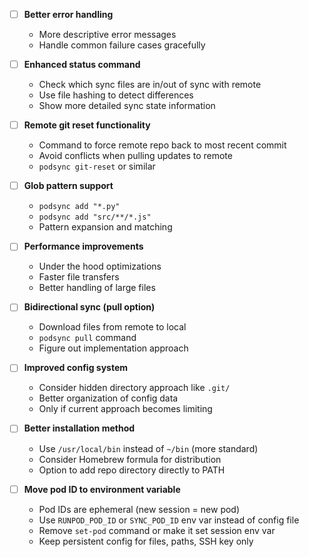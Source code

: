 
- [ ] **Better error handling**
  - More descriptive error messages
  - Handle common failure cases gracefully

- [ ] **Enhanced status command** 
  - Check which sync files are in/out of sync with remote
  - Use file hashing to detect differences
  - Show more detailed sync state information

- [ ] **Remote git reset functionality**
  - Command to force remote repo back to most recent commit
  - Avoid conflicts when pulling updates to remote
  - `podsync git-reset` or similar

- [ ] **Glob pattern support**
  - `podsync add "*.py"`
  - `podsync add "src/**/*.js"`
  - Pattern expansion and matching

- [ ] **Performance improvements**
  - Under the hood optimizations
  - Faster file transfers
  - Better handling of large files

- [ ] **Bidirectional sync (pull option)**
  - Download files from remote to local
  - `podsync pull` command
  - Figure out implementation approach

- [ ] **Improved config system** 
  - Consider hidden directory approach like `.git/`
  - Better organization of config data
  - Only if current approach becomes limiting

- [ ] **Better installation method**
  - Use `/usr/local/bin` instead of `~/bin` (more standard)
  - Consider Homebrew formula for distribution
  - Option to add repo directory directly to PATH

- [ ] **Move pod ID to environment variable**
  - Pod IDs are ephemeral (new session = new pod)
  - Use `RUNPOD_POD_ID` or `SYNC_POD_ID` env var instead of config file
  - Remove `set-pod` command or make it set session env var
  - Keep persistent config for files, paths, SSH key only
